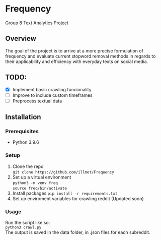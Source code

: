 # Frequency
Group 8 Text Analytics Project 
## Overview
The goal of the project is to arrive at a more precise formulation of frequency and evaluate current stopword removal methods in regards to their applicability and efficiency with everyday texts on social media.  

## TODO:
- [x] Implement basic crawling funcionality
- [ ] Improve to include custom timeframes
- [ ] Preprocess textual data 

## Installation

### Prerequisites
- Python 3.9.6  

### Setup
1. Clone the repo  
```git clone https://github.com/illmet/Frequency```  
2. Set up a virtual environment  
```python3 -m venv freq```  
```source freq/bin/activate```  
3. Install packages
   ```pip install -r requirements.txt```  
4. Set up enviroment variables for crawling reddit (Updated soon)

### Usage
Run the script like so:  
```python3 crawl.py```  
The output is saved in the data folder, in .json files for each subreddit.  
